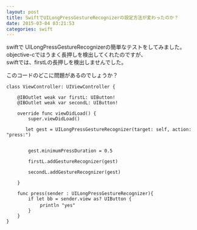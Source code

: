 ```yaml
---
layout: post
title: SwiftでUILongPressGestureRecognizerの設定方法が変わったのか？
date: 2015-03-04 03:21:53
categories: swift
---
```

<p>swiftで UILongPressGestureRecognizerの簡単なテストをしてみました。<br>
objective-cではうまく長押しを検出してくれたのですが、<br>
swiftでは、firstLの長押しを検出しませんでした。</p>

<p>このコードのどこに問題があるのでしょうか？</p>

<pre><code>class ViewController: UIViewController {

    @IBOutlet weak var firstL: UIButton!
    @IBOutlet weak var secondL: UIButton!

    override func viewDidLoad() {
        super.viewDidLoad()

       let gest = UILongPressGestureRecognizer(target: self, action: "press:")


        gest.minimumPressDuration = 0.5

        firstL.addGestureRecognizer(gest)

        secondL.addGestureRecognizer(gest)

    }

    func press(sender : UILongPressGestureRecognizer){
        if let bb = sender.view as? UIButton {
         　　println "yes"
        }
    }
}
</code></pre>

